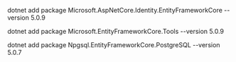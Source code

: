 dotnet add package Microsoft.AspNetCore.Identity.EntityFrameworkCore --version 5.0.9

dotnet add package Microsoft.EntityFrameworkCore.Tools --version 5.0.9

dotnet add package Npgsql.EntityFrameworkCore.PostgreSQL --version 5.0.7